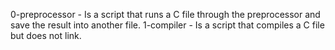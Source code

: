 0-preprocessor - Is a script that runs a C file through the preprocessor and save the result into another file.
1-compiler - Is a script that compiles a C file but does not link.